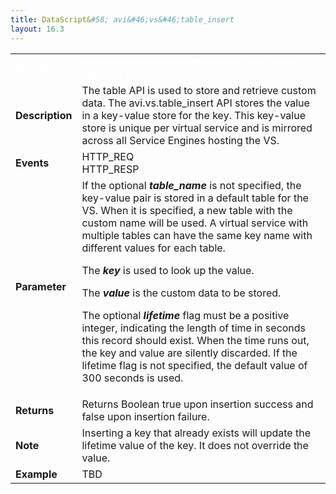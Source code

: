 ```yaml
---
title: DataScript&#58; avi&#46;vs&#46;table_insert
layout: 16.3
---
```

<table class="table table-hover table table-bordered table-hover">  
<tbody>        
<tr>   
<td><span style="color: white; font-size: medium;"><strong>Function</strong></span></td>
<td><span style="color: white;"><b>avi.vs.table_insert( [table_name,] key, value [, lifetime] )</b></span></td>
</tr>
<tr>   
<td><span style="font-size: medium;"><strong>Description</strong></span></td>
<td>The table API is used to store and retrieve custom data. The avi.vs.table_insert API stores the value in a key-value store for the key. This key-value store is unique per virtual service and is mirrored across all Service Engines hosting the VS.</td>
</tr>
<tr>   
<td><span style="font-size: medium;"><strong>Events</strong></span></td>
<td>HTTP_REQ<br> HTTP_RESP</td>
</tr>
<tr>   
<td><span style="font-size: medium;"><strong>Parameter</strong></span></td>
<td>If the optional <em><strong>table_name</strong></em> is not specified, the key-value pair is stored in a default table for the VS. When it is specified, a new table with the custom name will be used. A virtual service with multiple tables can have the same key name with different values for each table.<p></p> <p>The <em><strong>key</strong> </em>is used to look up the value.</p> <p>The <em><strong>value</strong> </em>is the custom data to be stored.</p> <p>The optional <em><strong>lifetime</strong> </em>flag must be a positive integer, indicating the length of time in seconds this record should exist. When the time runs out, the key and value are silently discarded. If the lifetime flag is not specified, the default value of 300 seconds is used.</p></td>
</tr>
<tr>   
<td><span style="font-size: medium;"><strong>Returns</strong></span></td>
<td>Returns Boolean true upon insertion success and false upon insertion failure.</td>
</tr>
<tr>   
<td><span style="font-size: medium;"><strong>Note</strong></span></td>
<td>Inserting a key that already exists will update the lifetime value of the key. It does not override the value.</td>
</tr>
<tr>   
<td><span style="font-size: medium;"><strong>Example</strong></span></td>
<td>TBD</td>
</tr>
</tbody>
</table> 